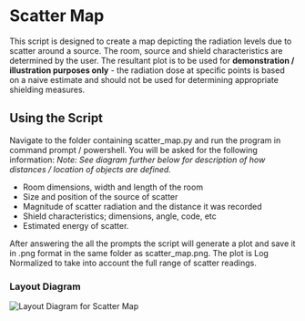 # Scatter Map

This script is designed to create a map depicting the radiation levels due to scatter around a source.
The room, source and shield characteristics are determined by the user.
The resultant plot is to be used for **demonstration / illustration purposes only** - the radiation dose at specific points is based on a naive estimate and should not be used for determining appropriate shielding measures.

## Using the Script

Navigate to the folder containing scatter_map.py and run the program in command prompt / powershell. You will be asked for the following information:
_Note: See diagram further below for description of how distances / location of objects are defined._

* Room dimensions, width and length of the room
* Size and position of the source of scatter
* Magnitude of scatter radiation and the distance it was recorded
* Shield characteristics; dimensions, angle, code, etc
* Estimated energy of scatter.

After answering the all the prompts the script will generate a plot and save it in .png format in the same folder as scatter_map.png.
The plot is Log Normalized to take into account the full range of scatter readings.

### Layout Diagram

![Layout Diagram for Scatter Map](https://github.com/colemaro/scatter_map/layout_diagram.png)
